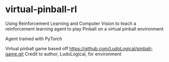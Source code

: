 # virtual-pinball-rl
Using Reinforcement Learning and Computer Vision to teach a reinforcement learning agent to play Pinball on a virtual pinball environment

Agent trained with PyTorch

Virtual pinball game based off https://github.com/LudoLogical/pinball-game.git
Credit to author, LudoLogical, for environment